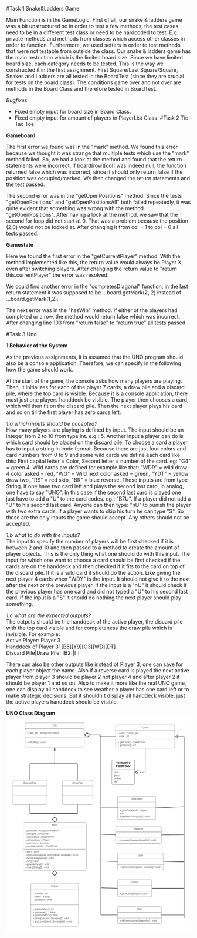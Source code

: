 #Task 1 Snake&Ladders Game

Main Function is in the GameLogic.
First of all, our snake & ladders game was a bit unstructured so in order to test a few methods,
the test cases need to be in a different test class or need to be hardcoded to test.
E.g. private methods and methods from classes which access other classes in order to function.
Furthermore, we used setters in order to test methods that were not testable from outside the class. 
Our snake & ladders game has the main restriction which is the limited board size.
Since we have limited board size, each category needs to be tested.
This is the way we constructed it in the first assignment. 
First Square/Last Square/Square, Snakes and Ladders are all tested in the BoardTest (since they are crucial for tests on the board class). 
The conditions game over and not over are methods in the Board Class and therefore tested in BoardTest.

*Bugfixes*

- Fixed empty input for board size in Board Class. 
- Fixed empty input for amount of players in PlayerList Class.
#Task 2 Tic Tac Toe

**Gameboard**

The first error we found was in the "mark" method. We found this error because we thought it was strange that multiple tests which use the "mark" method failed. So, we had a look at the method and found that the return statements were incorrect. If board[row][col] was indeed null, the function returned false which was incorrect, since it should only return false if the position was occupied/marked. We then changed the return statements and the test passed.

The second error was in the "getOpenPositions" method. Since the tests "getOpenPositions" and "getOpenPositionsAll" both failed repeatedly, it was quite evident that something was wrong with the method "getOpenPositions". After having a look at the method, we saw that the second for loop did not start at 0. That was a problem because the position (2,0) would not be looked at. After changing it from col = 1 to col = 0 all tests passed.

**Gamestate**

Here we found the first error in the "getCurrentPlayer" method. With the method implemented like this, the return value would always be Player X, even after switching players. After changing the return value to "return this.currentPlayer" the error was resolved.

We could find another error in the "completesDiagonal" function, in the last return statement it was supposed to be ...board.getMark(**2**, 2) instead of ...board.getMark(**1**,2).

The next error was in the "hasWin" method. If either of the players had completed or a row, the method would return false which was incorrect. After changing line 103 from "return false" to "return true" all tests passed.

#Task 3 Uno

**1 Behavior of the System**

As the previous assignments, it is assumed that the UNO program should also be a console application. Therefore, we can specify in the following how the game should work.

At the start of the game, the console asks how many players are playing. Then, it initializes for each of the player 7 cards, a draw pile and a discard pile, where the top card is visible.
Because it is a console application, there must just one players handdeck be visible. The player then chooses a card, which will then fit on the discard pile. 
Then the next player plays his card and so on till the first player has zero cards left.

*1.a which inputs should be accepted?*  
How many players are playing is defined by input. The input should be an integer from 2 to 10 from type int. e.g.: 5. 
Another input a player can do is which card should be placed on the discard pile. 
To choose a card a player has to input a string in code format. Because there are just four colors and card numbers from 0 to 9 and some wild cards we define each card like this:
First capital letter = Color, Second letter = number of the card. eg: "G4" = green 4.
Wild cards are defined for example like that: 
"WDR" = wild draw 4 color asked = red, "WG" = Wild next color asked = green, "YDT" = yellow draw two, "RS" = red skip, "BR" = blue reverse.
Those inputs are from type String.
If one have two card left and plays the second last card, in analog, one have to say "UNO". In this case if the second last card is played one just have to add a "U" to the card codes. eg.: "B7U".
If a player did not add a "U" to his second last card. Anyone can then type: "nU" to punish the player with two extra cards.
If a player wants to skip his turn he can type "S".
So those are the only inputs the game should accept. Any others should not be accepted.


*1.b what to do with the inputs?*  
The input to specify the number of players will be first checked if it is between 2 and 10 and then passed to a method to create the amount of player objects. This is the only thing what one should do with this input.
The input for which one want to choose a card should be first checked if the cards are on the handdeck and then checked if it fits to the card on top of the discard pile. If it is a wild card it should do the action. Like giving the next player 4 cards when "WDY" is the input. It should not give it to the next after the next or the previous player.
If the input is a "nU" it should check if the previous player has one card and did not typed a "U" to his second last card.
If the input is a "S" it should do nothing the next player should play something.

*1.c what are the expected outputs?*  
The outputs should be the handdeck of the active player, the discard pile with the top card visible and for completeness the draw pile which is invisible.
For example:  
Active Player: Player 3  
Handdeck of Player 3: [B5][Y9][G3][WD][DT]  
Discard Pile|Draw Pile: [B2]|[ ] 

There can also be other outputs like instead of Player 3, one can save for each player object the name.
Also if a reverse card is played the next active player from player 3 should be player 2 not player 4 and after player 2 it should be player 1 and so on.
Also to make it more like the real UNO game, one can display all handdeck to see weather a player has one card left or to make strategic decisions.
But it shouldn`t display all handdeck visible, just the active players handdeck should be visible.


**UNO Class Diagram**
![Class Diagram](UNO_class_diagram.jpeg)













